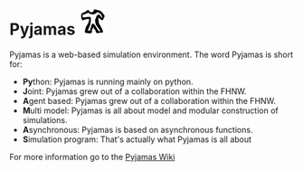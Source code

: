 # Pyjamas ![alt text](https://raw.githubusercontent.com/schmocker/Pyjamas/master/FlaskApp/static/images/favicon48.png "Logo Title Text 1")
Pyjamas is a web-based simulation environment. The word Pyjamas is short for:

* **Py**thon: Pyjamas is running mainly on python.
* **J**oint: Pyjamas grew out of a collaboration within the FHNW.
* **A**gent based: Pyjamas grew out of a collaboration within the FHNW.
* **M**ulti model: Pyjamas is all about model and modular construction of simulations.
* **A**synchronous: Pyjamas is based on asynchronous functions.
* **S**imulation program: That's actually what Pyjamas is all about

For more information go to the [Pyjamas Wiki](https://github.com/schmocker/Pyjamas/wiki)
